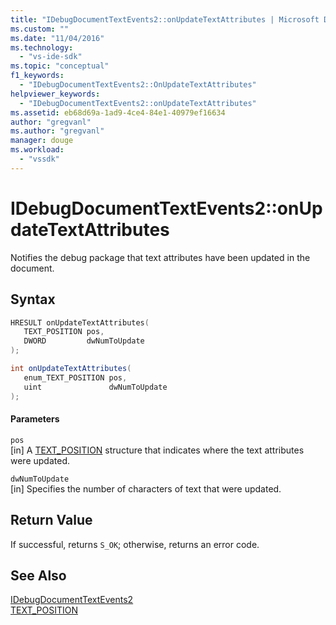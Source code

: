 ```yaml
---
title: "IDebugDocumentTextEvents2::onUpdateTextAttributes | Microsoft Docs"
ms.custom: ""
ms.date: "11/04/2016"
ms.technology: 
  - "vs-ide-sdk"
ms.topic: "conceptual"
f1_keywords: 
  - "IDebugDocumentTextEvents2::OnUpdateTextAttributes"
helpviewer_keywords: 
  - "IDebugDocumentTextEvents2::onUpdateTextAttributes"
ms.assetid: eb68d69a-1ad9-4ce4-84e1-40979ef16634
author: "gregvanl"
ms.author: "gregvanl"
manager: douge
ms.workload: 
  - "vssdk"
---
```

# IDebugDocumentTextEvents2::onUpdateTextAttributes
Notifies the debug package that text attributes have been updated in the document.  
  
## Syntax  
  
```cpp  
HRESULT onUpdateTextAttributes(   
   TEXT_POSITION pos,  
   DWORD         dwNumToUpdate  
);  
```  
  
```csharp  
int onUpdateTextAttributes(   
   enum_TEXT_POSITION pos,  
   uint               dwNumToUpdate  
);  
```  
  
#### Parameters  
 `pos`  
 [in] A [TEXT_POSITION](../../../extensibility/debugger/reference/text-position.md) structure that indicates where the text attributes were updated.  
  
 `dwNumToUpdate`  
 [in] Specifies the number of characters of text that were updated.  
  
## Return Value  
 If successful, returns `S_OK`; otherwise, returns an error code.  
  
## See Also  
 [IDebugDocumentTextEvents2](../../../extensibility/debugger/reference/idebugdocumenttextevents2.md)   
 [TEXT_POSITION](../../../extensibility/debugger/reference/text-position.md)
